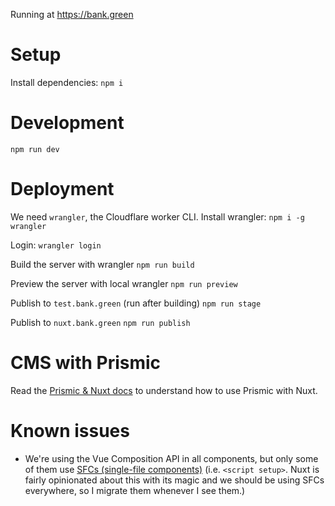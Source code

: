 Running at https://bank.green

# Setup

Install dependencies:
`npm i`

# Development

`npm run dev`

# Deployment

We need `wrangler`, the Cloudflare worker CLI.
Install wrangler:
`npm i -g wrangler`

Login:
`wrangler login`

Build the server with wrangler
`npm run build`

Preview the server with local wrangler
`npm run preview`

Publish to `test.bank.green` (run after building)
`npm run stage`

Publish to `nuxt.bank.green`
`npm run publish`

# CMS with Prismic

Read the [Prismic & Nuxt docs](https://prismic.io/docs/nuxt) to understand how to use Prismic with Nuxt.

# Known issues

- We're using the Vue Composition API in all components, but only some of them use [SFCs (single-file components)](https://vuejs.org/guide/scaling-up/sfc.html) (i.e. `<script setup>`. Nuxt is fairly opinionated about this with its magic and we should be using SFCs everywhere, so I migrate them whenever I see them.)
